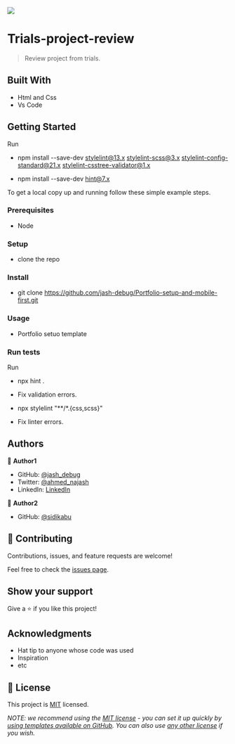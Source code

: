 
![](https://img.shields.io/badge/Microverse-blueviolet)

# Trials-project-review

> Review project from trials.


## Built With

- Html and Css
- Vs Code


## Getting Started

Run 
- npm install --save-dev stylelint@13.x stylelint-scss@3.x stylelint-config-standard@21.x stylelint-csstree-validator@1.x

- npm install --save-dev hint@7.x

To get a local copy up and running follow these simple example steps.

### Prerequisites
- Node

### Setup
- clone the repo 

### Install
- git clone https://github.com/jash-debug/Portfolio-setup-and-mobile-first.git

### Usage
- Portfolio setuo template

### Run tests
Run 
- npx hint .
- Fix validation errors.

- npx stylelint "**/*.{css,scss}"
- Fix linter errors.


## Authors

👤 **Author1**

- GitHub: [@jash_debug](https://github.com/jash-debug)
- Twitter: [@ahmed_najash](https://twitter.com/ahmed_najash)
- LinkedIn: [LinkedIn](https://www.linkedin.com/in/ahmed-najash-286a671ab/)

👤 **Author2**

- GitHub: [@sidikabu](https://github.com/sidikabu)




## 🤝 Contributing

Contributions, issues, and feature requests are welcome!

Feel free to check the [issues page](../../issues/).

## Show your support

Give a ⭐️ if you like this project!

## Acknowledgments

- Hat tip to anyone whose code was used
- Inspiration
- etc

## 📝 License

This project is [MIT](./LICENSE) licensed.

_NOTE: we recommend using the [MIT license](https://choosealicense.com/licenses/mit/) - you can set it up quickly by [using templates available on GitHub](https://docs.github.com/en/communities/setting-up-your-project-for-healthy-contributions/adding-a-license-to-a-repository). You can also use [any other license](https://choosealicense.com/licenses/) if you wish._
